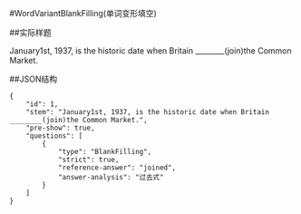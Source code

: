 #WordVariantBlankFilling(单词变形填空)

##实际样题

January1st, 1937, is the historic date when Britain ________(join)the Common Market. 

##JSON结构

	{
		"id": 1,							
		"stem": "January1st, 1937, is the historic date when Britain ________(join)the Common Market.",
		"pre-show": true,
		"questions": [
			{
				"type": "BlankFilling",
				"strict": true,	
				"reference-answer": "joined",		
				"answer-analysis": "过去式"
			}
		]
	}
